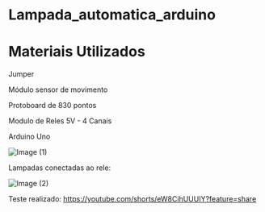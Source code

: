 # Lampada_automatica_arduino
# Materiais Utilizados
Jumper

Módulo sensor de movimento

Protoboard de 830 pontos

Modulo de Reles 5V - 4 Canais

Arduino Uno

![Image (1)](https://github.com/suelenmarinho/Lampada_automatica_arduino/assets/149123176/d9bf74de-1a0e-41c5-9b2d-d6d9d5d5a772)

Lampadas conectadas ao rele:

![Image (2)](https://github.com/suelenmarinho/Lampada_automatica_arduino/assets/149123176/c07635a8-81fc-41e1-b38d-b9f3d6183906)

Teste realizado:
https://youtube.com/shorts/eW8CihUUUIY?feature=share 
